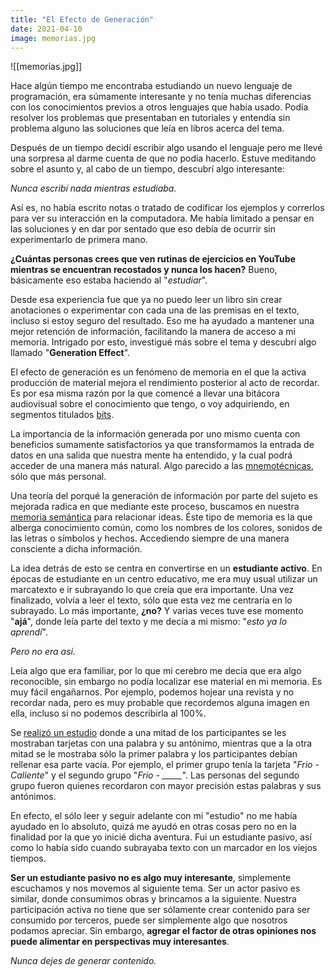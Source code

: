 ```yaml
---
title: "El Efecto de Generación"
date: 2021-04-10
image: memorias.jpg
---
```


![[memorias.jpg]]

Hace algún tiempo me encontraba estudiando un nuevo lenguaje de programación, era súmamente interesante y no tenía muchas diferencias con los conocimientos previos a otros lenguajes que había usado. Podía resolver los problemas que presentaban en tutoriales y entendía sin problema alguno las soluciones que leía en libros acerca del tema. 

Después de un tiempo decidí escribir algo usando el lenguaje pero me llevé una sorpresa al darme cuenta de que no podía hacerlo. Estuve meditando sobre el asunto y, al cabo de un tiempo, descubrí algo interesante:

_Nunca escribí nada mientras estudiaba._

Así es, no había escrito notas o tratado de codificar los ejemplos y correrlos para ver su interacción en la computadora. Me había limitado a pensar en las soluciones y en dar por sentado que eso debía de ocurrir sin experimentarlo de primera mano. 

**¿Cuántas personas crees que ven rutinas de ejercicios en YouTube mientras se encuentran recostados y nunca los hacen?** Bueno, básicamente eso estaba haciendo al "*estudiar*".

Desde esa experiencia fue que ya no puedo leer un libro sin crear anotaciones o experimentar con cada una de las premisas en el texto, incluso si estoy seguro del resultado. Eso me ha ayudado a mantener una mejor retención de información, facilitando la manera de acceso a mi memoria. Intrigado por esto, investigué más sobre el tema y descubrí algo llamado "**Generation Effect**".

El efecto de generación es un fenómeno de memoria en el que la activa producción de material mejora el rendimiento posterior al acto de recordar. Es por esa misma razón por la que comencé a llevar una bitácora audiovisual sobre el conocimiento que tengo, o voy adquiriendo, en segmentos titulados [bits](https://www.youtube.com/watch?v=o-5Vs3Iq6BU&list=PLAlQby2t3ICl4zgVrz0YulkHZZPp9nlrg).

La importancia de la información generada por uno mismo cuenta con beneficios sumamente satisfactorios ya que transformamos la entrada de datos en una salida que nuestra mente ha entendido, y la cual podrá acceder de una manera más natural. Algo parecido a las [mnemotécnicas](https://es.wikipedia.org/wiki/Regla_mnemot%C3%A9cnica), sólo que más personal.

Una teoría del porqué la generación de información por parte del sujeto es mejorada radica en que mediante este proceso, buscamos en nuestra [memoria semántica](https://es.wikipedia.org/wiki/Memoria_sem%C3%A1ntica) para relacionar ideas. Éste tipo de memoria es la que alberga conocimiento común, como los nombres de los colores, sonidos de las letras o símbolos y hechos. Accediendo siempre de una manera consciente a dicha información. 

La idea detrás de esto se centra en convertirse en un **estudiante activo**. En épocas de estudiante en un centro educativo, me era muy usual utilizar un marcatexto e ir subrayando lo que creía que era importante. Una vez finalizado, volvía a leer el texto, sólo que esta vez me centraría en lo subrayado. Lo más importante, **¿no?** Y varias veces tuve ese momento "**ajá**", donde leía parte del texto y me decía a mi mismo: "*esto ya lo aprendí*".

_Pero no era así._

Leía algo que era familiar, por lo que mi cerebro me decía que era algo reconocible, sin embargo no podía localizar ese material en mi memoria. Es muy fácil engañarnos. Por ejemplo, podemos hojear una revista y no recordar nada, pero es muy probable que recordemos alguna imagen en ella, incluso si no podemos describirla al 100%.

Se [realizó un estudio](https://link.springer.com/content/pdf/10.3758/BF03193441.pdf) donde a una mitad de los participantes se les mostraban tarjetas con una palabra y su antónimo, mientras que a la otra mitad se le mostraba sólo la primer palabra y los participantes debían rellenar esa parte vacía. Por ejemplo, el primer grupo tenía la tarjeta "*Frio - Caliente*" y el segundo grupo "*Frio - _____*". Las personas del segundo grupo fueron quienes recordaron con mayor precisión estas palabras y sus antónimos.

En efecto, el sólo leer y seguir adelante con mi "estudio" no me había ayudado en lo absoluto, quizá me ayudó en otras cosas pero no en la finalidad por la que yo inicié dicha aventura. Fui un estudiante pasivo, así como lo había sido cuando subrayaba texto con un marcador en los viejos tiempos.

**Ser un estudiante pasivo no es algo muy interesante**, simplemente escuchamos y nos movemos al siguiente tema. Ser un actor pasivo es similar, donde consumimos obras y brincamos a la siguiente. Nuestra participación activa no tiene que ser sólamente crear contenido para ser consumido por terceros, puede ser simplemente algo que nosotros podamos apreciar. Sin embargo, **agregar el factor de otras opiniones nos puede alimentar en perspectivas muy interesantes**.

_Nunca dejes de generar contenido._